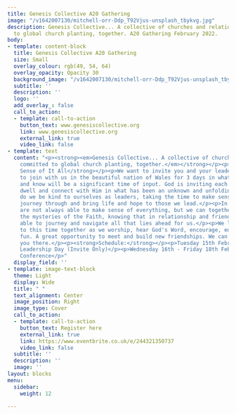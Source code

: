 ```yaml
---
title: Genesis Collective A20 Gathering
image: "/v1642007130/mitchell-orr-Ddp_T92Vjus-unsplash_tbykvg.jpg"
description: Genesis Collective... A collective of churches and relationships committed
  to global church planting, together. A20 Gathering February 2022.
body:
- template: content-block
  title: Genesis Collective A20 Gathering
  size: Small
  overlay_colour: rgb(49, 54, 64)
  overlay_opacity: Opacity 30
  background_image: "/v1642007130/mitchell-orr-Ddp_T92Vjus-unsplash_tbykvg.jpg"
  subtitle: ''
  description: ''
  logo: ''
  add_overlay_: false
  call_to_action:
  - template: call-to-action
    button_text: www.genesiscollective.org
    link: www.genesiscollective.org
    external_link: true
    video_link: false
- template: text
  content: "<p><strong><em>Genesis Collective... A collective of churches and relationships
    committed to global church planting, together.</em></strong></p><p>www.genesiscollective.org</p><p></p><p><strong>Making
    Sense of It All</strong></p><p>We want to invite you and your leadership team,
    to join with us in the beautiful nation of Wales for 3 days in what we believe
    and know will be a significant time of input. God is inviting each of us to pause,
    dwell and connect with Him in what has been an unknown and unfolding season.</p><p>How
    do we be kind to ourselves as leaders, taking the time to make sense of what we
    journey through and bring life and hope to those we lead.</p><p>In reality we
    are not always able to make sense of everything, but we can together hold on to
    the mysteries of the Faith, knowing that in relationship and friendship we are
    able to journey and navigate all that lies ahead for us.</p><p>We look forward
    to this time together as we worship, hear God's Word, encourage, edify and have
    fun. A great opportunity to meet and build new friendships. We can’t wait to see
    you there.</p><p><strong>Schedule:</strong></p><p>Tuesday 15th February - Global
    Leadership Day (Invite Only)</p><p>Wednesday 16th - Friday 18th February - Main
    Conference</p>"
  display_field: ''
- template: image-text-block
  theme: Light
  display: Wide
  title: " "
  text_alignment: Center
  image_position: Right
  image_type: Cover
  call_to_action:
  - template: call-to-action
    button_text: Register here
    external_link: true
    link: https://www.eventbrite.co.uk/e/244321350737
    video_link: false
  subtitle: ''
  description: ''
  image: ''
layout: blocks
menu:
  sidebar:
    weight: 12

---
```

